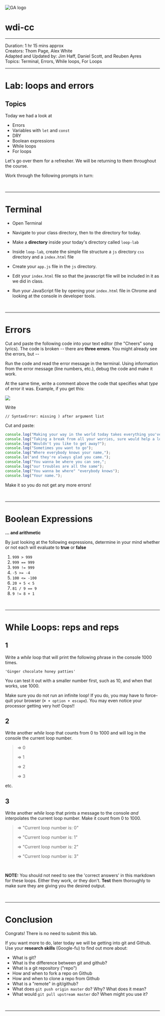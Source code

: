 ![GA logo](https://camo.githubusercontent.com/6ce15b81c1f06d716d753a61f5db22375fa684da/68747470733a2f2f67612d646173682e73332e616d617a6f6e6177732e636f6d2f70726f64756374696f6e2f6173736574732f6c6f676f2d39663838616536633963333837313639306533333238306663663535376633332e706e67)

# wdi-cc

---

Duration: 1 hr 15 mins approx<br>
Creators: Thom Page, Alex White<br>
Adapted and Updated by: Jim Haff, Daniel Scott, and Reuben Ayres<br>
Topics: Terminal, Errors, While loops, For Loops

---

# Lab: loops and errors

## Topics

Today we had a look at

* Errors
* Variables with `let` and `const`
* DRY
* Boolean expressions
* While loops
* For loops


Let's go over them for a refresher. We will be returning to them throughout the course.

Work through the following prompts in turn:

<br>
<hr>

# Terminal

* Open Terminal

* Navigate to your class directory, then to the directory for today.

* Make a **directory** inside your today's directory called `loop-lab`

* Inside `loop-lab`, create the simple file structure  a `js` directory `css` directory and a `index.html` file

* Create your `app.js` file in the `js` directory. 

* Edit your `index.html` file so that the javascript file will be included in it as we did in class.

* Run your JavaScript file by opening your `index.html` file in Chrome and looking at the console in developer tools.

<br>
<hr>

# Errors

Cut and paste the following code into your text editor (the "Cheers" song lyrics). The code is broken -- there are **three errors**. You might already see the errors, but --

Run the code and read the error message in the terminal. Using information from the error message (line numbers, etc.), debug the code and make it work.

At the same time, write a comment above the code that specifies what _type_ of error it was. Example, if you get this:

![](https://i.imgur.com/KRHtmPM.png)

Write

```
// SyntaxError: missing ) after argument list
```

Cut and paste:

```javascript
console.log("Making your way in the world today takes everything you've got.");
console.log("Taking a break from all your worries, sure would help a lot.");
console.log("Wouldn't you like to get away?");
console.log("Sometimes you want to go");
console.log("Where everybody knows your name,");
console.lo("and they're always glad you came.");
console.log("You wanna be where you can see,";
console.log("our troubles are all the same");
console.log("You wanna be where" "everybody knows");
console.log("Your name.");
```

Make it so you do not get any more errors!

<br>
<hr>

# Boolean Expressions
**... and arithmetic**

By just looking at the following expressions, determine in your mind whether or not each will evaluate to **true** or **false**

1. `999 > 999`
2. `999 == 999`
3. `999 != 999`
4. `-5 >= -4`
5. `100 <= -100`
6. `20 + 5 < 5`
7. `81 / 9 == 9`
8. `9 != 8 + 1`


<br>
<hr>

# While Loops: reps and reps

## 1

Write a *while* loop that will print the following phrase in the console 1000 times.

```
'Ginger chocolate honey patties'
```

You can test it out with a smaller number first, such as 10, and when that works, use 1000.

Make sure you do not run an infinite loop! If you do, you may have to force-quit your browser (`⌘ + option + escape`). You may even notice your processor getting very hot! Oops!!


## 2

Write another *while* loop that counts from 0 to 1000 and will log in the console the current loop number.

> => 0
>
> => 1
>
> => 2
>
> => 3

etc.

## 3

Write another *while* loop that prints a message to the console _and_ interpolates the current loop number. Make it count from 0 to 1000.

> => "Current loop number is: 0"
>
> => "Current loop number is: 1"
>
> => "Current loop number is: 2"
>
> => "Current loop number is: 3"

<br>

**NOTE:** You should not need to see the 'correct answers' in this markdown for these loops. Either they work, or they don't. **Test** them thoroughly to make sure they are giving you the desired output.

<br>
<hr>

<!--  -->

# Conclusion

Congrats! There is no need to submit this lab. 

If you want more to do, later today we will be getting into git and Github. Use your **research skills** (Google-fu) to find out more about:

* What is git?
* What is the difference between git and github?
* What is a git repository ("repo")
* How and when to fork a repo on Github
* How and when to clone a repo from Github
* What is a "remote" in git/github?
* What does `git push origin master` do? Why? What does it mean?
* What would `git pull upstream master` do? When might you use it?

<br>
<hr>
